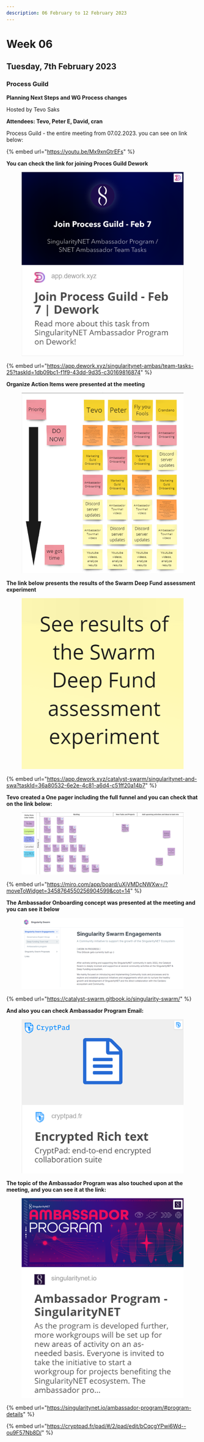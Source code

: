```yaml
---
description: 06 February to 12 February 2023
---
```


# Week 06

## Tuesday, 7th February  2023 <a href="#tuesday-24th-january-2023" id="tuesday-24th-january-2023"></a>

### **Process Guild** <a href="#process-guild" id="process-guild"></a>

**Planning Next Steps and WG Process changes**

Hosted by Tevo Saks

**Attendees: Tevo,  Peter E, David, cran**

Process Guild - the entire meeting from 07.02.2023. you can see on link below:

{% embed url="https://youtu.be/Mx9xnGtrEFs" %}

**You can check the link for joining Proces Guild Dework**

<figure><img src="../../../.gitbook/assets/Dework PG.png" alt=""><figcaption></figcaption></figure>

{% embed url="https://app.dework.xyz/singularitynet-ambas/team-tasks-25?taskId=1db09bc1-f1f9-43dd-9d35-c30169816874" %}

**Organize Action Items were presented at the meeting**

<figure><img src="../../../.gitbook/assets/OAI.png" alt=""><figcaption></figcaption></figure>

**The link below presents the results of the Swarm Deep Fund assessment experiment**

<figure><img src="../../../.gitbook/assets/Swarm.png" alt=""><figcaption></figcaption></figure>

{% embed url="https://app.dework.xyz/catalyst-swarm/singularitynet-and-swa?taskId=36a80532-6e2e-4c81-a6d4-c51ff20a14b7" %}

**Tevo created a One pager including the full funnel and you can check that on the link below:**

<figure><img src="../../../.gitbook/assets/Sticky notes.png" alt=""><figcaption></figcaption></figure>

{% embed url="https://miro.com/app/board/uXjVMDcNWXw=/?moveToWidget=3458764550256904599&cot=14" %}

**The Ambassador Onboarding concept was presented at the meeting and you can see it below**

<figure><img src="../../../.gitbook/assets/Swarm doc.png" alt=""><figcaption></figcaption></figure>

{% embed url="https://catalyst-swarm.gitbook.io/singularity-swarm/" %}

**And also you can check Ambassador Program Email:**

<figure><img src="../../../.gitbook/assets/Ambassador Email.png" alt=""><figcaption></figcaption></figure>

**The topic of the Ambassador Program was also touched upon at the meeting, and you can see it at the link:**

<figure><img src="../../../.gitbook/assets/Ambassador Program (1).png" alt=""><figcaption></figcaption></figure>

{% embed url="https://singularitynet.io/ambassador-program/#program-details" %}

{% embed url="https://cryptpad.fr/pad/#/2/pad/edit/bCqcgYPwi6Wd--ou9F57Nb8D/" %}
